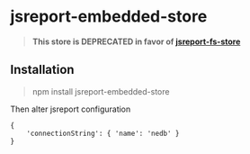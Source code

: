 # jsreport-embedded-store

> **This store is DEPRECATED in favor of [jsreport-fs-store](https://github.com/jsreport/jsreport-fs-store)**

## Installation

> npm install jsreport-embedded-store

Then alter jsreport configuration
```
{
    'connectionString': { 'name': 'nedb' }
}
```